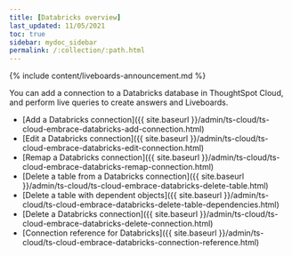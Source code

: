 ```yaml
---
title: [Databricks overview]
last_updated: 11/05/2021
toc: true
sidebar: mydoc_sidebar
permalink: /:collection/:path.html
---
```


{% include content/liveboards-announcement.md %}

You can add a connection to a Databricks database in ThoughtSpot Cloud, and perform live queries to create answers and Liveboards.

- [Add a Databricks connection]({{ site.baseurl }}/admin/ts-cloud/ts-cloud-embrace-databricks-add-connection.html)
- [Edit a Databricks connection]({{ site.baseurl }}/admin/ts-cloud/ts-cloud-embrace-databricks-edit-connection.html)
- [Remap a Databricks connection]({{ site.baseurl }}/admin/ts-cloud/ts-cloud-embrace-databricks-remap-connection.html)
- [Delete a table from a Databricks connection]({{ site.baseurl }}/admin/ts-cloud/ts-cloud-embrace-databricks-delete-table.html)
- [Delete a table with dependent objects]({{ site.baseurl }}/admin/ts-cloud/ts-cloud-embrace-databricks-delete-table-dependencies.html)
- [Delete a Databricks connection]({{ site.baseurl }}/admin/ts-cloud/ts-cloud-embrace-databricks-delete-connection.html)
- [Connection reference for Databricks]({{ site.baseurl }}/admin/ts-cloud/ts-cloud-embrace-databricks-connection-reference.html)
